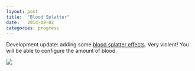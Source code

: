 ```yaml
---
layout: post
title:  "Blood Splatter"
date:   2014-08-02
categories: progress
---
```

Development update: adding some [blood splatter effects](https://github.com/cxong/cdogs-sdl/issues/180). Very violent! You will be able to configure the amount of blood.

[![](http://img.youtube.com/vi/BC4jFR5zCc4/0.jpg)](http://www.youtube.com/watch?v=BC4jFR5zCc4)